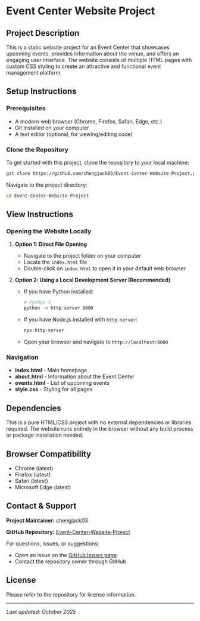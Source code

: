 # Event Center Website Project

## Project Description
This is a static website project for an Event Center that showcases upcoming events, provides information about the venue, and offers an engaging user interface. The website consists of multiple HTML pages with custom CSS styling to create an attractive and functional event management platform.

## Setup Instructions

### Prerequisites
- A modern web browser (Chrome, Firefox, Safari, Edge, etc.)
- Git installed on your computer
- A text editor (optional, for viewing/editing code)

### Clone the Repository

To get started with this project, clone the repository to your local machine:

```bash
git clone https://github.com/chengjack03/Event-Center-Website-Project.git
```

Navigate to the project directory:

```bash
cd Event-Center-Website-Project
```

## View Instructions

### Opening the Website Locally

1. **Option 1: Direct File Opening**
   - Navigate to the project folder on your computer
   - Locate the `index.html` file
   - Double-click on `index.html` to open it in your default web browser

2. **Option 2: Using a Local Development Server (Recommended)**
   - If you have Python installed:
     ```bash
     # Python 3
     python -m http.server 8000
     ```
   - If you have Node.js installed with `http-server`:
     ```bash
     npx http-server
     ```
   - Open your browser and navigate to `http://localhost:8000`

### Navigation
- **index.html** - Main homepage
- **about.html** - Information about the Event Center
- **events.html** - List of upcoming events
- **style.css** - Styling for all pages

## Dependencies

This is a pure HTML/CSS project with no external dependencies or libraries required. The website runs entirely in the browser without any build process or package installation needed.

## Browser Compatibility
- Chrome (latest)
- Firefox (latest)
- Safari (latest)
- Microsoft Edge (latest)

## Contact & Support

**Project Maintainer:** chengjack03

**GitHub Repository:** [Event-Center-Website-Project](https://github.com/chengjack03/Event-Center-Website-Project)

For questions, issues, or suggestions:
- Open an issue on the [GitHub Issues page](https://github.com/chengjack03/Event-Center-Website-Project/issues)
- Contact the repository owner through GitHub

## License

Please refer to the repository for license information.

---

*Last updated: October 2025*
